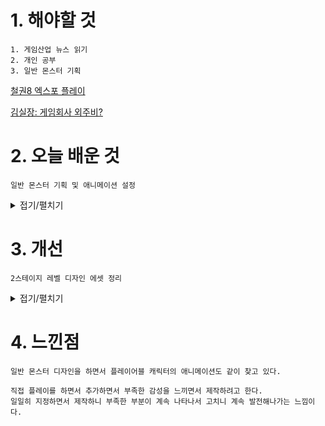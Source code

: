 # 1. 해야할 것
```
1. 게임산업 뉴스 읽기
2. 개인 공부
3. 일반 몬스터 기획
```
[철권8 엑스포 플레이](https://www.gamemeca.com/view.php?gid=1743753)

[김실장: 게임회사 외주비?](https://www.youtube.com/watch?v=ha01MiqFVZo)

# 2. 오늘 배운 것
```
일반 몬스터 기획 및 애니메이션 설정
```
<details>
<summary>접기/펼치기</summary>

![image](https://github.com/JM94Ent/TIL-WIL/assets/143363550/fe4eacef-8058-4b2d-901b-59a51c10ec2e)

![image](https://github.com/JM94Ent/TIL-WIL/assets/143363550/a8749126-927c-4a6d-afe8-d4aa3039db41)

![image](https://github.com/JM94Ent/TIL-WIL/assets/143363550/e7bf8c84-0908-4ea5-8d2d-4f7cd095437f)

![image](https://github.com/JM94Ent/TIL-WIL/assets/143363550/33167ad8-17ab-459e-8293-a82f4f2c5f76)

</details>



# 3. 개선
```
2스테이지 레벨 디자인 에셋 정리
```
<details>
<summary>접기/펼치기</summary>

![image](https://github.com/JM94Ent/TIL-WIL/assets/143363550/bc4f2045-76df-44df-8503-79aa2e7658d4)

</details>



# 4. 느낀점
```
일반 몬스터 디자인을 하면서 플레이어블 캐릭터의 애니메이션도 같이 찾고 있다.

직접 플레이를 하면서 추가하면서 부족한 감성을 느끼면서 제작하려고 한다.
일일히 지정하면서 제작하니 부족한 부분이 계속 나타나서 고치니 계속 발전해나가는 느낌이다.
```


